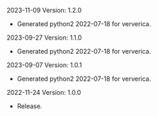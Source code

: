 2023-11-09 Version: 1.2.0
- Generated python2 2022-07-18 for ververica.

2023-09-27 Version: 1.1.0
- Generated python2 2022-07-18 for ververica.

2023-09-07 Version: 1.0.1
- Generated python2 2022-07-18 for ververica.

2022-11-24 Version: 1.0.0
- Release.

